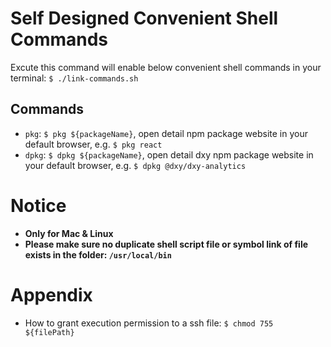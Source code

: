 # Self Designed Convenient Shell Commands

Excute this command will enable below convenient shell commands in your terminal: `$ ./link-commands.sh`

## Commands

- `pkg`: `$ pkg ${packageName}`, open detail npm package website in your default browser, e.g. `$ pkg react`
- `dpkg`: `$ dpkg ${packageName}`, open detail dxy npm package website in your default browser, e.g. `$ dpkg @dxy/dxy-analytics`

# Notice

- **Only for Mac & Linux**
- **Please make sure no duplicate shell script file or symbol link of file exists in the folder: `/usr/local/bin`**

# Appendix

- How to grant execution permission to a ssh file: `$ chmod 755 ${filePath}`
